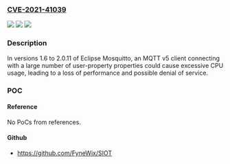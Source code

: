 ### [CVE-2021-41039](https://cve.mitre.org/cgi-bin/cvename.cgi?name=CVE-2021-41039)
![](https://img.shields.io/static/v1?label=Product&message=Eclipse%20Mosquitto&color=blue)
![](https://img.shields.io/static/v1?label=Version&message=%3E%3D%201.6%20&color=brighgreen)
![](https://img.shields.io/static/v1?label=Vulnerability&message=CWE-1050&color=brighgreen)

### Description

In versions 1.6 to 2.0.11 of Eclipse Mosquitto, an MQTT v5 client connecting with a large number of user-property properties could cause excessive CPU usage, leading to a loss of performance and possible denial of service.

### POC

#### Reference
No PoCs from references.

#### Github
- https://github.com/FyneWix/SIOT

